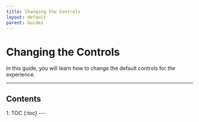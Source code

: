 ```yaml
---
title: Changing the Controls
layout: default
parent: Guides
---
```


# Changing the Controls
In this guide, you will learn how to change the default controls for the experience.

---
<h2 class="text-delta">Contents</h2>
1. TOC
{:toc}
---

